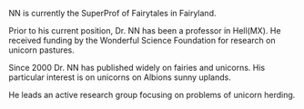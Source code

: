  NN is currently the SuperProf of Fairytales in Fairyland.
 
 Prior to his current position, Dr. NN has been a professor in Hell(MX). He received funding by the Wonderful Science Foundation for research on unicorn pastures.

Since 2000 Dr. NN   has published widely on fairies and unicorns. His particular interest 
is on unicorns on Albions sunny uplands.  

He leads an active research group focusing on problems of unicorn herding.

